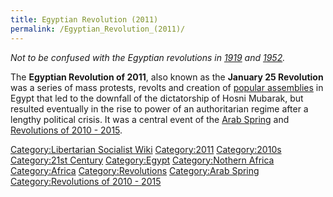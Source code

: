```yaml
---
title: Egyptian Revolution (2011)
permalink: /Egyptian_Revolution_(2011)/
---
```


*Not to be confused with the Egyptian revolutions in
[1919](Egyptian_Revolution_(1919).md "wikilink") and
[1952](Egyptian_Revolution_(1952).md "wikilink").*

The **Egyptian Revolution of 2011**, also known as the **January 25
Revolution** was a series of mass protests, revolts and creation of
[popular assemblies](Democratic_Assembly.md "wikilink") in Egypt that led
to the downfall of the dictatorship of Hosni Mubarak, but resulted
eventually in the rise to power of an authoritarian regime after a
lengthy political crisis. It was a central event of the [Arab
Spring](Arab_Spring.md "wikilink") and [Revolutions of 2010 -
2015](Revolutions_of_2010_-_2015.md "wikilink").

[Category:Libertarian Socialist
Wiki](Category:Libertarian_Socialist_Wiki.md "wikilink")
[Category:2011](Category:2011.md "wikilink")
[Category:2010s](Category:2010s.md "wikilink") [Category:21st
Century](Category:21st_Century.md "wikilink")
[Category:Egypt](Category:Egypt.md "wikilink") [Category:Nothern
Africa](Category:Nothern_Africa.md "wikilink")
[Category:Africa](Category:Africa.md "wikilink")
[Category:Revolutions](Category:Revolutions.md "wikilink") [Category:Arab
Spring](Category:Arab_Spring.md "wikilink") [Category:Revolutions of 2010 -
2015](Category:Revolutions_of_2010_-_2015.md "wikilink")